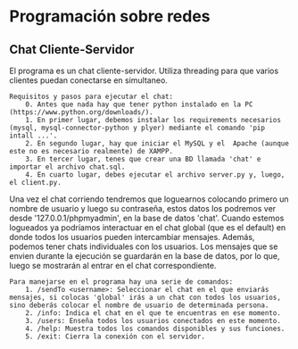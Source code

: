 # Programación sobre redes

## Chat Cliente-Servidor
El programa es un chat cliente-servidor. Utiliza threading para que varios clientes puedan conectarse en simultaneo. 

    Requisitos y pasos para ejecutar el chat:
        0. Antes que nada hay que tener python instalado en la PC (https://www.python.org/downloads/).
        1. En primer lugar, debemos instalar los requirements necesarios (mysql, mysql-connector-python y plyer) mediante el comando 'pip intall ...'.
        2. En segundo lugar, hay que iniciar el MySQL y el  Apache (aunque este no es necesario realmente) de XAMPP.
        3. En tercer lugar, tenes que crear una BD llamada 'chat' e importar el archivo chat.sql.
        4. En cuarto lugar, debes ejecutar el archivo server.py y, luego, el client.py.

Una vez el chat corriendo tendremos que loguearnos colocando primero un nombre de usuario y luego su contraseña, estos datos los podremos ver desde '127.0.0.1/phpmyadmin', en la base de datos 'chat'. Cuando estemos logueados ya podríamos interactuar en el chat global (que es el default) en donde todos los usuarios pueden intercambiar mensajes. Además, podemos tener chats individuales con los usuarios. Los mensajes que se envien durante la ejecución se guardarán en la base de datos, por lo que, luego se mostrarán al entrar en el chat correspondiente. 

    Para manejarse en el programa hay una serie de comandos:
        1. /sendTo <username>: Seleccionar el chat en el que enviarás mensajes, si colocas 'global' irás a un chat con todos los usuarios, sino deberás colocar el nombre de usuario de determinada persona.
        2. /info: Indica el chat en el que te encuentras en ese momento.
        3. /users: Enseña todos los usuarios conectados en este momento.
        4. /help: Muestra todos los comandos disponibles y sus funciones.
        5. /exit: Cierra la conexión con el servidor.
